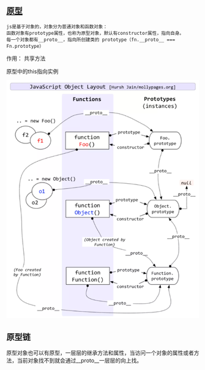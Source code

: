 ## [原型](https://juejin.cn/post/6934498361475072014)

    js是基于对象的，对象分为普通对象和函数对象：
    函数对象有prototype属性，也称为原型对象，默认有constructor属性，指向自身。
    每一个对象都有__proto__，指向所创建类的 prototype（fn.__proto__ === Fn.prototype）

作用： 共享方法

原型中的this指向实例


![avatar](img/原型.png)

## 原型链

原型对象也可以有原型，一层层的继承方法和属性，当访问一个对象的属性或者方法，当前对象找不到就会通过__proto__一层层的向上找。